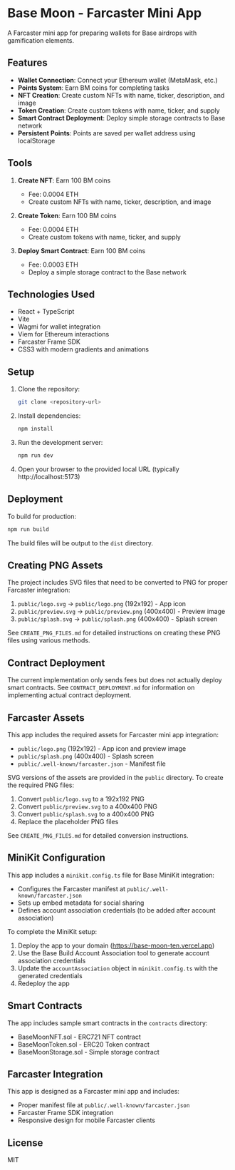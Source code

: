 # Base Moon - Farcaster Mini App

A Farcaster mini app for preparing wallets for Base airdrops with gamification elements.

## Features

- **Wallet Connection**: Connect your Ethereum wallet (MetaMask, etc.)
- **Points System**: Earn BM coins for completing tasks
- **NFT Creation**: Create custom NFTs with name, ticker, description, and image
- **Token Creation**: Create custom tokens with name, ticker, and supply
- **Smart Contract Deployment**: Deploy simple storage contracts to Base network
- **Persistent Points**: Points are saved per wallet address using localStorage

## Tools

1. **Create NFT**: Earn 100 BM coins
   - Fee: 0.0004 ETH
   - Create custom NFTs with name, ticker, description, and image

2. **Create Token**: Earn 100 BM coins
   - Fee: 0.0004 ETH
   - Create custom tokens with name, ticker, and supply

3. **Deploy Smart Contract**: Earn 100 BM coins
   - Fee: 0.0003 ETH
   - Deploy a simple storage contract to the Base network

## Technologies Used

- React + TypeScript
- Vite
- Wagmi for wallet integration
- Viem for Ethereum interactions
- Farcaster Frame SDK
- CSS3 with modern gradients and animations

## Setup

1. Clone the repository:
   ```bash
   git clone <repository-url>
   ```

2. Install dependencies:
   ```bash
   npm install
   ```

3. Run the development server:
   ```bash
   npm run dev
   ```

4. Open your browser to the provided local URL (typically http://localhost:5173)

## Deployment

To build for production:
```bash
npm run build
```

The build files will be output to the `dist` directory.

## Creating PNG Assets

The project includes SVG files that need to be converted to PNG for proper Farcaster integration:

1. `public/logo.svg` → `public/logo.png` (192x192) - App icon
2. `public/preview.svg` → `public/preview.png` (400x400) - Preview image
3. `public/splash.svg` → `public/splash.png` (400x400) - Splash screen

See `CREATE_PNG_FILES.md` for detailed instructions on creating these PNG files using various methods.

## Contract Deployment

The current implementation only sends fees but does not actually deploy smart contracts. See `CONTRACT_DEPLOYMENT.md` for information on implementing actual contract deployment.

## Farcaster Assets

This app includes the required assets for Farcaster mini app integration:
- `public/logo.png` (192x192) - App icon and preview image
- `public/splash.png` (400x400) - Splash screen
- `public/.well-known/farcaster.json` - Manifest file

SVG versions of the assets are provided in the `public` directory. To create the required PNG files:
1. Convert `public/logo.svg` to a 192x192 PNG
2. Convert `public/preview.svg` to a 400x400 PNG
3. Convert `public/splash.svg` to a 400x400 PNG
4. Replace the placeholder PNG files

See `CREATE_PNG_FILES.md` for detailed conversion instructions.

## MiniKit Configuration

This app includes a `minikit.config.ts` file for Base MiniKit integration:
- Configures the Farcaster manifest at `public/.well-known/farcaster.json`
- Sets up embed metadata for social sharing
- Defines account association credentials (to be added after account association)

To complete the MiniKit setup:
1. Deploy the app to your domain (https://base-moon-ten.vercel.app)
2. Use the Base Build Account Association tool to generate account association credentials
3. Update the `accountAssociation` object in `minikit.config.ts` with the generated credentials
4. Redeploy the app

## Smart Contracts

The app includes sample smart contracts in the `contracts` directory:
- BaseMoonNFT.sol - ERC721 NFT contract
- BaseMoonToken.sol - ERC20 Token contract
- BaseMoonStorage.sol - Simple storage contract

## Farcaster Integration

This app is designed as a Farcaster mini app and includes:
- Proper manifest file at `public/.well-known/farcaster.json`
- Farcaster Frame SDK integration
- Responsive design for mobile Farcaster clients

## License

MIT